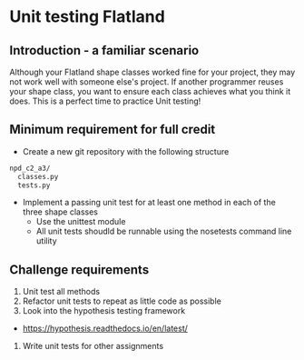 # Unit testing Flatland

## Introduction - a familiar scenario

Although your Flatland shape classes worked fine for your project, they may not work well with someone else's project. If another programmer reuses your shape class, you want to ensure each class achieves what you think it does. This is a perfect time to practice Unit testing!

## Minimum requirement for full credit

* Create a new git repository with the following structure

```txt
npd_c2_a3/
  classes.py
  tests.py
```

* Implement a passing unit test for at least one method in each of the three shape classes
  * Use the unittest module
  * All unit tests shoudld be runnable using the nosetests command line utility

## Challenge requirements

1. Unit test all methods
1. Refactor unit tests to repeat as little code as possible
1. Look into the hypothesis testing framework
  * https://hypothesis.readthedocs.io/en/latest/
1. Write unit tests for other assignments

